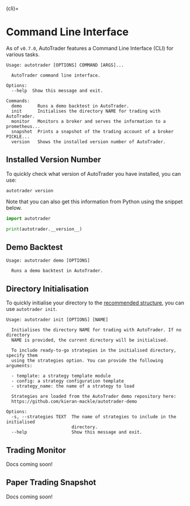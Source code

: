 (cli)=
# Command Line Interface

As of `v0.7.0`, AutoTrader features a Command Line Interface (CLI) for 
various tasks. 

```plaintext
Usage: autotrader [OPTIONS] COMMAND [ARGS]...

  AutoTrader command line interface.

Options:
  --help  Show this message and exit.

Commands:
  demo      Runs a demo backtest in AutoTrader.
  init      Initialises the directory NAME for trading with AutoTrader.
  monitor   Monitors a broker and serves the information to a prometheus...
  snapshot  Prints a snapshot of the trading account of a broker PICKLE...
  version   Shows the installed version number of AutoTrader.
```

## Installed Version Number
To quickly check what version of AutoTrader you have installed, you can
use:

```plaintext
autotrader version
```

Note that you can also get this information from Python using the snippet below.

```python
import autotrader

print(autotrader.__version__)
```


## Demo Backtest
```plaintext
Usage: autotrader demo [OPTIONS]

  Runs a demo backtest in AutoTrader.
```

## Directory Initialisation
To quickly initialise your directory to the 
[recommended structure](rec-dir-struc), you can use `autotrader init`.


```plaintext
Usage: autotrader init [OPTIONS] [NAME]

  Initialises the directory NAME for trading with AutoTrader. If no directory
  NAME is provided, the current directory will be initialised.

  To include ready-to-go strategies in the initialised directory, specify them
  using the strategies option. You can provide the following arguments:

  - template: a strategy template module
  - config: a strategy configuration template
  - strategy_name: the name of a strategy to load

  Strategies are loaded from the AutoTrader demo repository here:
  https://github.com/kieran-mackle/autotrader-demo

Options:
  -s, --strategies TEXT  The name of strategies to include in the initialised
                         directory.
  --help                 Show this message and exit.
```


## Trading Monitor
Docs coming soon!


## Paper Trading Snapshot
Docs coming soon!
